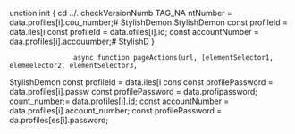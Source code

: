 unction init {
  cd ../.
  checkVersionNumb
  TAG_NA
ntNumber = data.profiles[i].cou_number;# StylishDemon
StylishDemon        const profileId = data.iles[i        const profileId = data.ofiles[i].id;
        const accountNumber = daa.profiles[i].accouumber;# StylishD
                    }

                    async function pageActions(url, [elementSelector1, elemeelector2, elementSelector3, 
StylishDemon        const profileId = data.iles[i        cons
        const profilePassword = data.profiles[i].passw
        const profilePassword = data.profipassword;
count_number;= data.profiles[i].id;
        const accountNumber = data.profiles[i].account_number;
        const profilePassword = da.profiles[es[i].password;        
